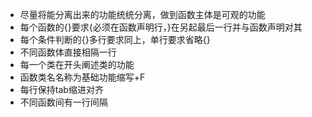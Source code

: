 * 尽量将能分离出来的功能统统分离，做到函数主体是可观的功能
* 每个函数的{}要求{必须在函数声明行，}在另起最后一行并与函数声明对其
* 每个条件判断的{}多行要求同上，单行要求省略{}
* 不同函数体直接相隔一行
* 每一个类在开头阐述类的功能
* 函数类名名称为基础功能缩写+F
* 每行保持tab缩进对齐
* 不同函数间有一行间隔